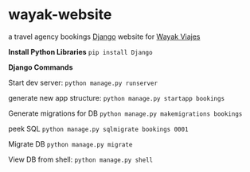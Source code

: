# wayak-website
a travel agency bookings [Django](https://github.com/erickbytes/wayak-website) website for
[Wayak Viajes](https://www.facebook.com/wayakviajes/)

**Install Python Libraries**
```pip install Django```

**Django Commands**


Start dev server:
```python manage.py runserver```

generate new app structure:
```python manage.py startapp bookings```

Generate migrations for DB
```python manage.py makemigrations bookings```

peek SQL
```python manage.py sqlmigrate bookings 0001```

Migrate DB
```python manage.py migrate```

View DB from shell:
```python manage.py shell```
